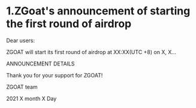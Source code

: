 # 1.ZGoat's announcement of starting the first round of airdrop

Dear users:

ZGOAT will start its first round of airdrop at XX:XX\(UTC +8\) on X, X...





ANNOUNCEMENT DETAILS





Thank you for your support for ZGOAT!

ZGOAT team

2021 X month X Day

